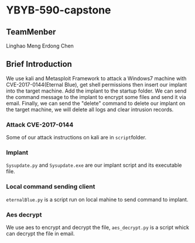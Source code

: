 # YBYB-590-capstone
## TeamMenber
Linghao Meng
Erdong Chen
## Brief Introduction
We use kali and Metasploit Framework to attack a Windows7 machine with CVE-2017-0144(Eternal Blue), get shell permissions then insert our implant into the target machine. Add the implant to the startup folder.
We can send the command message to the implant to encrypt some files and send it via email. Finally, we can send the "delete" command to delete our implant on the target machine, we will delete all logs and clear intrusion records.
### Attack CVE-2017-0144
Some of our attack instructions on kali are in `script`folder.
### Implant
`Sysupdate.py` and `Sysupdate.exe` are our implant script and its executable file.
### Local command sending client
`eternalBlue.py` is a script run on local mahine to send command to implant.
### Aes decrypt
We use aes to encrypt and decrypt the file, `aes_decrypt.py` is a script whick can decrypt the file in email.

